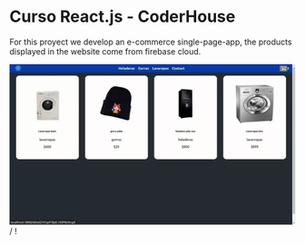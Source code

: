# Curso React.js - CoderHouse

For this proyect we develop an e-commerce single-page-app, the products displayed in the website come from firebase cloud.

![Alt text](/ezgif.com-gif-maker.gif) / !
